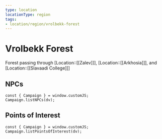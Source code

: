 ```yaml
---
type: location
locationType: region
tags: 
- location/region/vrolbekk-forest
---
```


# Vrolbekk Forest
Forest passing through [Location::[[Zalev]]], [Location::[[Arkhosia]]], and [Location::[[Slavaadi College]]]

## NPCs

```dataviewjs
const { Campaign } = window.customJS;
Campaign.listNPCs(dv);
```



## Points of Interest

```dataviewjs
const { Campaign } = window.customJS;
Campaign.listPointsOfInterest(dv);
```
